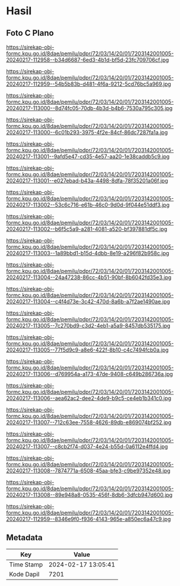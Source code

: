 # Hasil

## Foto C Plano

https://sirekap-obj-formc.kpu.go.id/8dae/pemilu/pdpr/72/03/14/20/01/7203142001005-20240217-112958--b34d6687-6ed3-4b1d-bf5d-23fc709706cf.jpg

https://sirekap-obj-formc.kpu.go.id/8dae/pemilu/pdpr/72/03/14/20/01/7203142001005-20240217-112959--54b5b83b-d481-4f6a-9212-5cd76bc5a969.jpg

https://sirekap-obj-formc.kpu.go.id/8dae/pemilu/pdpr/72/03/14/20/01/7203142001005-20240217-113000--8d74fc05-70db-4b3d-b4b6-7530a795c305.jpg

https://sirekap-obj-formc.kpu.go.id/8dae/pemilu/pdpr/72/03/14/20/01/7203142001005-20240217-113000--6c01b293-3975-4f2e-84cf-86dc7287fa1a.jpg

https://sirekap-obj-formc.kpu.go.id/8dae/pemilu/pdpr/72/03/14/20/01/7203142001005-20240217-113001--9afd5e47-cd35-4e57-aa20-1e38caddb5c9.jpg

https://sirekap-obj-formc.kpu.go.id/8dae/pemilu/pdpr/72/03/14/20/01/7203142001005-20240217-113001--e027ebad-b43a-4498-8dfa-78f35201a06f.jpg

https://sirekap-obj-formc.kpu.go.id/8dae/pemilu/pdpr/72/03/14/20/01/7203142001005-20240217-113002--53c6c716-e61b-46c0-9d0d-9f044e51ddf3.jpg

https://sirekap-obj-formc.kpu.go.id/8dae/pemilu/pdpr/72/03/14/20/01/7203142001005-20240217-113002--b6f5c5a9-a281-4081-a520-bf397881df5c.jpg

https://sirekap-obj-formc.kpu.go.id/8dae/pemilu/pdpr/72/03/14/20/01/7203142001005-20240217-113003--1a89bbd1-b15d-4dbb-8e19-a296f82b958c.jpg

https://sirekap-obj-formc.kpu.go.id/8dae/pemilu/pdpr/72/03/14/20/01/7203142001005-20240217-113004--24a47238-86cc-4b51-90bf-8b6042fd35e3.jpg

https://sirekap-obj-formc.kpu.go.id/8dae/pemilu/pdpr/72/03/14/20/01/7203142001005-20240217-113004--c4f4d73e-3c42-470d-8a6b-a7f2ae1490ae.jpg

https://sirekap-obj-formc.kpu.go.id/8dae/pemilu/pdpr/72/03/14/20/01/7203142001005-20240217-113005--7c270bd9-c3d2-4eb1-a5a9-8457db535175.jpg

https://sirekap-obj-formc.kpu.go.id/8dae/pemilu/pdpr/72/03/14/20/01/7203142001005-20240217-113005--77f5d9c9-a8e6-422f-8b10-c4c7494fcb0a.jpg

https://sirekap-obj-formc.kpu.go.id/8dae/pemilu/pdpr/72/03/14/20/01/7203142001005-20240217-113006--d769954a-a173-47de-9408-c649b286736a.jpg

https://sirekap-obj-formc.kpu.go.id/8dae/pemilu/pdpr/72/03/14/20/01/7203142001005-20240217-113006--aea62ac2-dee2-4de9-b9c5-ce4eb1b341c0.jpg

https://sirekap-obj-formc.kpu.go.id/8dae/pemilu/pdpr/72/03/14/20/01/7203142001005-20240217-113007--712c63ee-7558-4626-89db-e869074bf252.jpg

https://sirekap-obj-formc.kpu.go.id/8dae/pemilu/pdpr/72/03/14/20/01/7203142001005-20240217-113007--c8cb2f74-d037-4e24-b55d-0a6112e4ffd4.jpg

https://sirekap-obj-formc.kpu.go.id/8dae/pemilu/pdpr/72/03/14/20/01/7203142001005-20240217-113008--7874771a-6508-45aa-bfe3-c9be97352e48.jpg

https://sirekap-obj-formc.kpu.go.id/8dae/pemilu/pdpr/72/03/14/20/01/7203142001005-20240217-113008--89e948a8-0535-456f-8db6-3dfcb947d600.jpg

https://sirekap-obj-formc.kpu.go.id/8dae/pemilu/pdpr/72/03/14/20/01/7203142001005-20240217-112959--8346e9f0-f936-4143-965e-a850ec6a47c9.jpg


## Metadata

| Key        | Value               |
| ---------- | ------------------- |
| Time Stamp | 2024-02-17 13:05:41 |
| Kode Dapil | 7201                |



